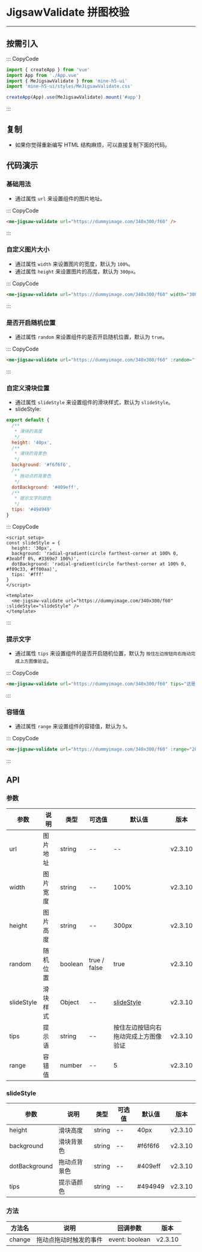 # JigsawValidate 拼图校验

---

## 按需引入

::: CopyCode

```js
import { createApp } from 'vue'
import App from './App.vue'
import { MeJigsawValidate } from 'mine-h5-ui'
import 'mine-h5-ui/styles/MeJigsawValidate.css'

createApp(App).use(MeJigsawValidate).mount('#app')
```

:::

## 复制

- 如果你觉得重新编写 HTML 结构麻烦，可以直接复制下面的代码。

## 代码演示

### 基础用法

- 通过属性 `url` 来设置组件的图片地址。

::: CopyCode

```html
<me-jigsaw-validate url="https://dummyimage.com/340x300/f60" />
```

:::

### 自定义图片大小

- 通过属性 `width` 来设置图片的宽度，默认为 `100%`。
- 通过属性 `height` 来设置图片的高度，默认为 `300px`。

::: CopyCode

```html
<me-jigsaw-validate url="https://dummyimage.com/340x300/f60" width="300px" height="260px" />
```

:::

### 是否开启随机位置

- 通过属性 `random` 来设置组件的是否开启随机位置，默认为 `true`。

::: CopyCode

```html
<me-jigsaw-validate url="https://dummyimage.com/340x300/f60" :random="false" />
```

:::

### 自定义滑块位置

- 通过属性 `slideStyle` 来设置组件的滑块样式，默认为 `slideStyle`。
- slideStyle:

```js
export default {
  /**
   * 滑块的高度
   */
  height: '40px',
  /**
   * 滑块的背景色
   */
  background: '#f6f6f6',
  /**
   * 拖动点的背景色
   */
  dotBackground: '#409eff',
  /**
   * 提示文字的颜色
   */
  tips: '#494949'
}
```

::: CopyCode

```vue
<script setup>
const slideStyle = {
  height: '30px',
  background: 'radial-gradient(circle farthest-corner at 100% 0, #3eabff 0%, #3369e7 100%)',
  dotBackground: 'radial-gradient(circle farthest-corner at 100% 0, #f09c33, #ff00aa)',
  tips: '#fff'
}
</script>

<template>
  <me-jigsaw-validate url="https://dummyimage.com/340x300/f60" :slideStyle="slideStyle" />
</template>
```

:::

### 提示文字

- 通过属性 `tips` 来设置组件的是否开启随机位置，默认为 `按住左边按钮向右拖动完成上方图像验证`。

::: CopyCode

```html
<me-jigsaw-validate url="https://dummyimage.com/340x300/f60" tips="这是一段提示文字" />
```

:::

### 容错值

- 通过属性 `range` 来设置组件的容错值，默认为 `5`。

::: CopyCode

```html
<me-jigsaw-validate url="https://dummyimage.com/340x300/f60" :range="20" />
```

:::

## API

### 参数

| 参数       | 说明     | 类型    | 可选值       | 默认值                               | 版本    |
| ---------- | -------- | ------- | ------------ | ------------------------------------ | ------- |
| url        | 图片地址 | string  | --           | --                                   | v2.3.10 |
| width      | 图片宽度 | string  | --           | 100%                                 | v2.3.10 |
| height     | 图片高度 | string  | --           | 300px                                | v2.3.10 |
| random     | 随机位置 | boolean | true / false | true                                 | v2.3.10 |
| slideStyle | 滑块样式 | Object  | --           | [slideStyle](#slidestyle)            | v2.3.10 |
| tips       | 提示语   | string  | --           | 按住左边按钮向右拖动完成上方图像验证 | v2.3.10 |
| range      | 容错值   | number  | --           | 5                                    | v2.3.10 |

### slideStyle

| 参数          | 说明         | 类型   | 可选值 | 默认值  | 版本    |
| ------------- | ------------ | ------ | ------ | ------- | ------- |
| height        | 滑块高度     | string | --     | 40px    | v2.3.10 |
| background    | 滑块背景色   | string | --     | #f6f6f6 | v2.3.10 |
| dotBackground | 拖动点背景色 | string | --     | #409eff | v2.3.10 |
| tips          | 提示语颜色   | string | --     | #494949 | v2.3.10 |

### 方法

| 方法名 | 说明                   | 回调参数       | 版本    |
| ------ | ---------------------- | -------------- | ------- |
| change | 拖动点拖动时触发的事件 | event: boolean | v2.3.10 |
